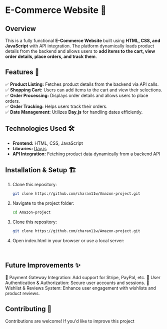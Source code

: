 # E-Commerce Website 🛒  

## Overview  
This is a fully functional **E-Commerce Website** built using **HTML, CSS, and JavaScript** with API integration. The platform dynamically loads product details from the backend and allows users to **add items to the cart, view order details, place orders, and track them**.  

## Features 🚀  
✅ **Product Listing:** Fetches product details from the backend via API calls.  
✅ **Shopping Cart:** Users can add items to the cart and view their selections.  
✅ **Order Processing:** Displays order details and allows users to place orders.  
✅ **Order Tracking:** Helps users track their orders.  
✅ **Date Management:** Utilizes **Day.js** for handling dates efficiently.  

## Technologies Used 🛠️  
- **Frontend:** HTML, CSS, JavaScript  
- **Libraries:** [Day.js](https://day.js.org/)  
- **API Integration:** Fetching product data dynamically from a backend API  

## Installation & Setup 🏗️  
1. Clone this repository:  
   ```sh
   git clone https://github.com/charan11w/Amazon-project.git
2. Navigate to the project folder:  
   ```sh
   cd Amazon-project
3. Clone this repository:  
   ```sh
   git clone https://github.com/charan11w/Amazon-project.git
2. Open index.html in your browser or use a local server:
   ```sh
  


## Future Improvements ✨
🔹 Payment Gateway Integration: Add support for Stripe, PayPal, etc.
🔹 User Authentication & Authorization: Secure user accounts and sessions.
🔹 Wishlist & Reviews System: Enhance user engagement with wishlists and product reviews.

## Contributing 🤝
Contributions are welcome! If you'd like to improve this project
   
